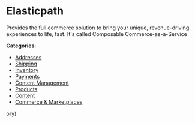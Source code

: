 # Elasticpath


Provides the full commerce solution to bring your unique, revenue-driving experiences to life, fast.  It's called Composable Commerce-as-a-Service



**Categories**:
- [Addresses](https://github.com/apis-list/apis-list#addresses)
- [Shipping](https://github.com/apis-list/apis-list#shipping)
- [Inventory](https://github.com/apis-list/apis-list#inventory)
- [Payments](https://github.com/apis-list/apis-list#payments)
- [Content Management](https://github.com/apis-list/apis-list#content-management)
- [Products](https://github.com/apis-list/apis-list#products)
- [Content](https://github.com/apis-list/apis-list#content)
- [Commerce & Marketplaces](https://github.com/apis-list/apis-list#commerce-and-marketplaces)



ory)



